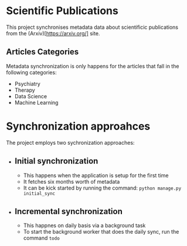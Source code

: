 # Scientific Publications
This project synchronises metadata data about scientificic publications from the (Arxiv)[https://arxiv.org/] site.

## Articles Categories
Metadata synchronization is only happens for the articles that fall in the following categories:
- Psychiatry
- Therapy
- Data Science
- Machine Learning

# Synchronization approahces
The project employs two sychronization approaches:
 - ## Initial synchronization
    - This happens when the application is setup for the first time
    - It fetches six months worth of metadata
    - It can be kick started by running the command: `python manage.py initial_sync`

- ## Incremental synchronization
    - This happnes on daily basis via a background task
    - To start the background worker that does the daily sync, run the command `todo`
